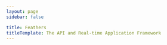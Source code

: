 ```yaml
---
layout: page
sidebar: false

title: Feathers
titleTemplate: The API and Real-time Application Framework
---
```


<script setup>
import HomeHero from './components/HomeHero.vue'
import HomeFeature1 from './components/HomeFeature1.vue'
import HomeFeature2 from './components/HomeFeature2.vue'
import HomeSupporter from './components/HomeSupporter.vue'
import HomeIndustryPartners from './components/HomeIndustryPartners.vue'
import HomeCreateFirstApp from './components/HomeCreateFirstApp.vue'
import HomeFeatureGrid from './components/HomeFeatureGrid.vue'
import HomeCTATextSection from './components/HomeCTATextSection.vue'
import Footer from './components/Footer.vue'
</script>

<HomeHero />
<HomeFeature1 />
<HomeFeature2 />
<HomeSupporter />
<HomeIndustryPartners />
<HomeCreateFirstApp />
<HomeFeatureGrid />
<HomeCTATextSection text="Create your first Feathers app, today!" />
